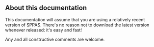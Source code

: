 ## About this documentation

This documentation will assume that you are using a relatively recent version 
of SPPAS. There's no reason not to download the latest version whenever 
released: it's easy and fast!

Any and all constructive comments are welcome.
